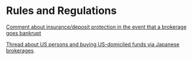 # Rules and Regulations

[Comment about insurance/deposit protection in the event that a brokerage goes bankrupt](https://www.reddit.com/r/JapanFinance/comments/mlwu3u/weekly_offtopic_thread_07_april_2021/gu7mf5n/)

[Thread about US persons and buying US-domiciled funds via Japanese brokerages](https://www.reddit.com/r/JapanFinance/comments/qafo2m/thoughts_on_buying_us_etfs_through_local/).
